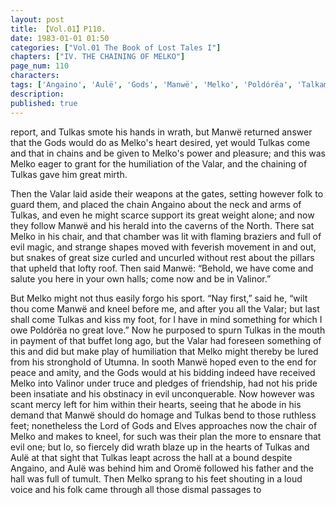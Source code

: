 ```yaml
---
layout: post
title: 【Vol.01】P110.
date: 1983-01-01 01:50
categories: ["Vol.01 The Book of Lost Tales I"]
chapters: ["IV. THE CHAINING OF MELKO"]
page_num: 110
characters: 
tags: ['Angaino', 'Aulë', 'Gods', 'Manwë', 'Melko', 'Poldórëa', 'Talkamarda']
description: 
published: true
---
```


<p style="text-indent: 0;">
report, and Tulkas smote his hands in wrath, but Manwë returned answer that the Gods would do as Melko's heart desired, yet would Tulkas come and that in chains and be given to Melko's power and pleasure; and this was Melko eager to grant for the humiliation of the Valar, and the chaining of Tulkas gave him great mirth.
</p>

Then the Valar laid aside their weapons at the gates, setting however folk to guard them, and placed the chain Angaino about the neck and arms of Tulkas, and even he might scarce support its great weight alone; and now they follow Manwë and his herald into the caverns of the North. There sat Melko in his chair, and that chamber was lit with flaming braziers and full of evil magic, and strange shapes moved with feverish movement in and out, but snakes of great size curled and uncurled without rest about the pillars that upheld that lofty roof. Then said Manwë: “Behold, we have come and salute you here in your own halls; come now and be in Valinor.”

But Melko might not thus easily forgo his sport. “Nay first,” said he, “wilt thou come Manwë and kneel before me, and after you all the Valar; but last shall come Tulkas and kiss my foot, for I have in mind something for which I owe Poldórëa no great love.” Now he purposed to spurn Tulkas in the mouth in payment of that buffet long ago, but the Valar had foreseen something of this and did but make play of humiliation that Melko might thereby be lured from his stronghold of Utumna. In sooth Manwë hoped even to the end for peace and amity, and the Gods would at his bidding indeed have received Melko into Valinor under truce and pledges of friendship, had not his pride been insatiate and his obstinacy in evil unconquerable. Now however was scant mercy left for him within their hearts, seeing that he abode in his demand that Manwë should do homage and Tulkas bend to those ruthless feet; nonetheless the Lord of Gods and Elves approaches now the chair of Melko and makes to kneel, for such was their plan the more to ensnare that evil one; but lo, so fiercely did wrath blaze up in the hearts of Tulkas and Aulë at that sight that Tulkas leapt across the hall at a bound despite Angaino, and Aulë was behind him and Oromë followed his father and the hall was full of tumult. Then Melko sprang to his feet shouting in a loud voice and his folk came through all those dismal passages to


